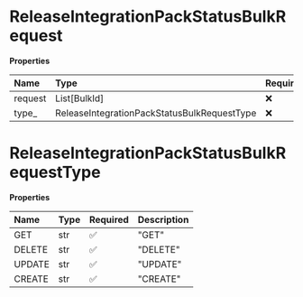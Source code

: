 # ReleaseIntegrationPackStatusBulkRequest

**Properties**

| Name    | Type                                        | Required | Description |
| :------ | :------------------------------------------ | :------- | :---------- |
| request | List[BulkId]                                | ❌       |             |
| type\_  | ReleaseIntegrationPackStatusBulkRequestType | ❌       |             |

# ReleaseIntegrationPackStatusBulkRequestType

**Properties**

| Name   | Type | Required | Description |
| :----- | :--- | :------- | :---------- |
| GET    | str  | ✅       | "GET"       |
| DELETE | str  | ✅       | "DELETE"    |
| UPDATE | str  | ✅       | "UPDATE"    |
| CREATE | str  | ✅       | "CREATE"    |

